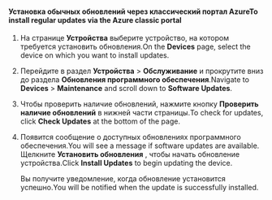 <!--author=SharS last changed: 9/17/15-->

#### <a name="to-install-regular-updates-via-the-azure-classic-portal"></a><span data-ttu-id="125ab-101">Установка обычных обновлений через классический портал Azure</span><span class="sxs-lookup"><span data-stu-id="125ab-101">To install regular updates via the Azure classic portal</span></span>
1. <span data-ttu-id="125ab-102">На странице **Устройства** выберите устройство, на котором требуется установить обновления.</span><span class="sxs-lookup"><span data-stu-id="125ab-102">On the **Devices** page, select the device on which you want to install updates.</span></span>
2. <span data-ttu-id="125ab-103">Перейдите в раздел **Устройства** > **Обслуживание** и прокрутите вниз до раздела **Обновления программного обеспечения**.</span><span class="sxs-lookup"><span data-stu-id="125ab-103">Navigate to **Devices** > **Maintenance** and scroll down to **Software Updates**.</span></span>
3. <span data-ttu-id="125ab-104">Чтобы проверить наличие обновлений, нажмите кнопку **Проверить наличие обновлений** в нижней части страницы.</span><span class="sxs-lookup"><span data-stu-id="125ab-104">To check for updates, click **Check Updates** at the bottom of the page.</span></span>
4. <span data-ttu-id="125ab-105">Появится сообщение о доступных обновлениях программного обеспечения.</span><span class="sxs-lookup"><span data-stu-id="125ab-105">You will see a message if software updates are available.</span></span> <span data-ttu-id="125ab-106">Щелкните **Установить обновления** , чтобы начать обновление устройства.</span><span class="sxs-lookup"><span data-stu-id="125ab-106">Click **Install Updates** to begin updating the device.</span></span>
   
    <span data-ttu-id="125ab-107">Вы получите уведомление, когда обновление установится успешно.</span><span class="sxs-lookup"><span data-stu-id="125ab-107">You will be notified when the update is successfully installed.</span></span>

